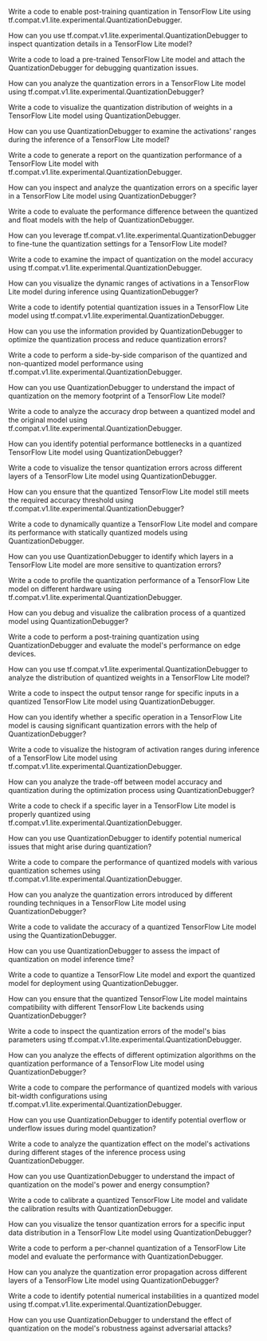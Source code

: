 Write a code to enable post-training quantization in TensorFlow Lite using tf.compat.v1.lite.experimental.QuantizationDebugger.

How can you use tf.compat.v1.lite.experimental.QuantizationDebugger to inspect quantization details in a TensorFlow Lite model?

Write a code to load a pre-trained TensorFlow Lite model and attach the QuantizationDebugger for debugging quantization issues.

How can you analyze the quantization errors in a TensorFlow Lite model using tf.compat.v1.lite.experimental.QuantizationDebugger?

Write a code to visualize the quantization distribution of weights in a TensorFlow Lite model using QuantizationDebugger.

How can you use QuantizationDebugger to examine the activations' ranges during the inference of a TensorFlow Lite model?

Write a code to generate a report on the quantization performance of a TensorFlow Lite model with tf.compat.v1.lite.experimental.QuantizationDebugger.

How can you inspect and analyze the quantization errors on a specific layer in a TensorFlow Lite model using QuantizationDebugger?

Write a code to evaluate the performance difference between the quantized and float models with the help of QuantizationDebugger.

How can you leverage tf.compat.v1.lite.experimental.QuantizationDebugger to fine-tune the quantization settings for a TensorFlow Lite model?

Write a code to examine the impact of quantization on the model accuracy using tf.compat.v1.lite.experimental.QuantizationDebugger.

How can you visualize the dynamic ranges of activations in a TensorFlow Lite model during inference using QuantizationDebugger?

Write a code to identify potential quantization issues in a TensorFlow Lite model using tf.compat.v1.lite.experimental.QuantizationDebugger.

How can you use the information provided by QuantizationDebugger to optimize the quantization process and reduce quantization errors?

Write a code to perform a side-by-side comparison of the quantized and non-quantized model performance using tf.compat.v1.lite.experimental.QuantizationDebugger.

How can you use QuantizationDebugger to understand the impact of quantization on the memory footprint of a TensorFlow Lite model?

Write a code to analyze the accuracy drop between a quantized model and the original model using tf.compat.v1.lite.experimental.QuantizationDebugger.

How can you identify potential performance bottlenecks in a quantized TensorFlow Lite model using QuantizationDebugger?

Write a code to visualize the tensor quantization errors across different layers of a TensorFlow Lite model using QuantizationDebugger.

How can you ensure that the quantized TensorFlow Lite model still meets the required accuracy threshold using tf.compat.v1.lite.experimental.QuantizationDebugger?

Write a code to dynamically quantize a TensorFlow Lite model and compare its performance with statically quantized models using QuantizationDebugger.

How can you use QuantizationDebugger to identify which layers in a TensorFlow Lite model are more sensitive to quantization errors?

Write a code to profile the quantization performance of a TensorFlow Lite model on different hardware using tf.compat.v1.lite.experimental.QuantizationDebugger.

How can you debug and visualize the calibration process of a quantized model using QuantizationDebugger?

Write a code to perform a post-training quantization using QuantizationDebugger and evaluate the model's performance on edge devices.

How can you use tf.compat.v1.lite.experimental.QuantizationDebugger to analyze the distribution of quantized weights in a TensorFlow Lite model?

Write a code to inspect the output tensor range for specific inputs in a quantized TensorFlow Lite model using QuantizationDebugger.

How can you identify whether a specific operation in a TensorFlow Lite model is causing significant quantization errors with the help of QuantizationDebugger?

Write a code to visualize the histogram of activation ranges during inference of a TensorFlow Lite model using tf.compat.v1.lite.experimental.QuantizationDebugger.

How can you analyze the trade-off between model accuracy and quantization during the optimization process using QuantizationDebugger?

Write a code to check if a specific layer in a TensorFlow Lite model is properly quantized using tf.compat.v1.lite.experimental.QuantizationDebugger.

How can you use QuantizationDebugger to identify potential numerical issues that might arise during quantization?

Write a code to compare the performance of quantized models with various quantization schemes using tf.compat.v1.lite.experimental.QuantizationDebugger.

How can you analyze the quantization errors introduced by different rounding techniques in a TensorFlow Lite model using QuantizationDebugger?

Write a code to validate the accuracy of a quantized TensorFlow Lite model using the QuantizationDebugger.

How can you use QuantizationDebugger to assess the impact of quantization on model inference time?

Write a code to quantize a TensorFlow Lite model and export the quantized model for deployment using QuantizationDebugger.

How can you ensure that the quantized TensorFlow Lite model maintains compatibility with different TensorFlow Lite backends using QuantizationDebugger?

Write a code to inspect the quantization errors of the model's bias parameters using tf.compat.v1.lite.experimental.QuantizationDebugger.

How can you analyze the effects of different optimization algorithms on the quantization performance of a TensorFlow Lite model using QuantizationDebugger?

Write a code to compare the performance of quantized models with various bit-width configurations using tf.compat.v1.lite.experimental.QuantizationDebugger.

How can you use QuantizationDebugger to identify potential overflow or underflow issues during model quantization?

Write a code to analyze the quantization effect on the model's activations during different stages of the inference process using QuantizationDebugger.

How can you use QuantizationDebugger to understand the impact of quantization on the model's power and energy consumption?

Write a code to calibrate a quantized TensorFlow Lite model and validate the calibration results with QuantizationDebugger.

How can you visualize the tensor quantization errors for a specific input data distribution in a TensorFlow Lite model using QuantizationDebugger?

Write a code to perform a per-channel quantization of a TensorFlow Lite model and evaluate the performance with QuantizationDebugger.

How can you analyze the quantization error propagation across different layers of a TensorFlow Lite model using QuantizationDebugger?

Write a code to identify potential numerical instabilities in a quantized model using tf.compat.v1.lite.experimental.QuantizationDebugger.

How can you use QuantizationDebugger to understand the effect of quantization on the model's robustness against adversarial attacks?